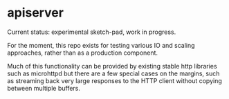 apiserver
=========

Current status: experimental sketch-pad, work in progress. 

For the moment, this repo exists for testing various IO and scaling approaches, rather than as a production component.

Much of this functionality can be provided by existing stable http libraries such as microhttpd but there are a few special cases on the margins, such as streaming back very large responses to the HTTP client without copying between multiple buffers.
